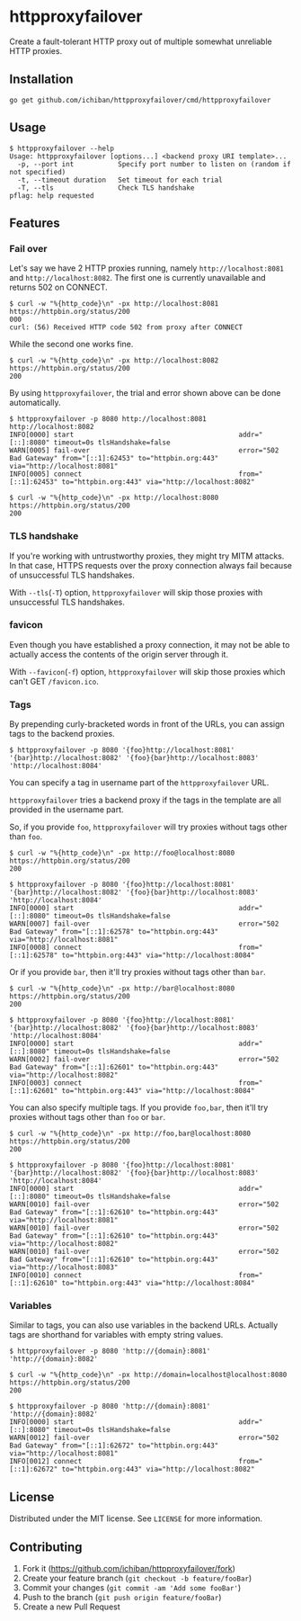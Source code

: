 # httpproxyfailover

Create a fault-tolerant HTTP proxy out of multiple somewhat unreliable HTTP proxies.

## Installation

```console
go get github.com/ichiban/httpproxyfailover/cmd/httpproxyfailover
```

## Usage

```console
$ httpproxyfailover --help
Usage: httpproxyfailover [options...] <backend proxy URI template>...
  -p, --port int           Specify port number to listen on (random if not specified)
  -t, --timeout duration   Set timeout for each trial
  -T, --tls                Check TLS handshake
pflag: help requested
```

## Features

### Fail over

Let's say we have 2 HTTP proxies running, namely `http://localhost:8081` and `http://localhost:8082`.
The first one is currently unavailable and returns 502 on CONNECT.

```console
$ curl -w "%{http_code}\n" -px http://localhost:8081 https://httpbin.org/status/200
000
curl: (56) Received HTTP code 502 from proxy after CONNECT
```

While the second one works fine.

```console
$ curl -w "%{http_code}\n" -px http://localhost:8082 https://httpbin.org/status/200
200
```

By using `httpproxyfailover`, the trial and error shown above can be done automatically.

```console
$ httpproxyfailover -p 8080 http://localhost:8081 http://localhost:8082
INFO[0000] start                                         addr="[::]:8080" timeout=0s tlsHandshake=false
WARN[0005] fail-over                                     error="502 Bad Gateway" from="[::1]:62453" to="httpbin.org:443" via="http://localhost:8081"
INFO[0005] connect                                       from="[::1]:62453" to="httpbin.org:443" via="http://localhost:8082"
```

```console
$ curl -w "%{http_code}\n" -px http://localhost:8080 https://httpbin.org/status/200
200
```

### TLS handshake

If you're working with untrustworthy proxies, they might try MITM attacks. In that case, HTTPS requests over the proxy
connection always fail because of unsuccessful TLS handshakes.

With `--tls`(`-T`) option, `httpproxyfailover` will skip those proxies with unsuccessful TLS handshakes.

### favicon

Even though you have established a proxy connection, it may not be able to actually access the contents of the origin
server through it.

With `--favicon`(`-f`) option, `httpproxyfailover` will skip those proxies which can't GET `/favicon.ico`.

### Tags

By prepending curly-bracketed words in front of the URLs, you can assign tags to the backend proxies.

```console
$ httpproxyfailover -p 8080 '{foo}http://localhost:8081' '{bar}http://localhost:8082' '{foo}{bar}http://localhost:8083' 'http://localhost:8084'
```

You can specify a tag in username part of the `httpproxyfailover` URL.

`httpproxyfailover` tries a backend proxy if the tags in the template are all provided in the username part.

So, if you provide `foo`, `httpproxyfailover` will try proxies without tags other than `foo`.

```console
$ curl -w "%{http_code}\n" -px http://foo@localhost:8080 https://httpbin.org/status/200
200
```

```console
$ httpproxyfailover -p 8080 '{foo}http://localhost:8081' '{bar}http://localhost:8082' '{foo}{bar}http://localhost:8083' 'http://localhost:8084'
INFO[0000] start                                         addr="[::]:8080" timeout=0s tlsHandshake=false
WARN[0007] fail-over                                     error="502 Bad Gateway" from="[::1]:62578" to="httpbin.org:443" via="http://localhost:8081"
INFO[0008] connect                                       from="[::1]:62578" to="httpbin.org:443" via="http://localhost:8084"
```

Or if you provide `bar`, then it'll try proxies without tags other than `bar`.

```console
$ curl -w "%{http_code}\n" -px http://bar@localhost:8080 https://httpbin.org/status/200
200
```

```console
$ httpproxyfailover -p 8080 '{foo}http://localhost:8081' '{bar}http://localhost:8082' '{foo}{bar}http://localhost:8083' 'http://localhost:8084'
INFO[0000] start                                         addr="[::]:8080" timeout=0s tlsHandshake=false
WARN[0002] fail-over                                     error="502 Bad Gateway" from="[::1]:62601" to="httpbin.org:443" via="http://localhost:8082"
INFO[0003] connect                                       from="[::1]:62601" to="httpbin.org:443" via="http://localhost:8084"
```

You can also specify multiple tags. If you provide `foo,bar`, then it'll try proxies without tags other than `foo` or `bar`.

```console
$ curl -w "%{http_code}\n" -px http://foo,bar@localhost:8080 https://httpbin.org/status/200
200
```

```console
$ httpproxyfailover -p 8080 '{foo}http://localhost:8081' '{bar}http://localhost:8082' '{foo}{bar}http://localhost:8083' 'http://localhost:8084'
INFO[0000] start                                         addr="[::]:8080" timeout=0s tlsHandshake=false
WARN[0010] fail-over                                     error="502 Bad Gateway" from="[::1]:62610" to="httpbin.org:443" via="http://localhost:8081"
WARN[0010] fail-over                                     error="502 Bad Gateway" from="[::1]:62610" to="httpbin.org:443" via="http://localhost:8082"
WARN[0010] fail-over                                     error="502 Bad Gateway" from="[::1]:62610" to="httpbin.org:443" via="http://localhost:8083"
INFO[0010] connect                                       from="[::1]:62610" to="httpbin.org:443" via="http://localhost:8084"
```

### Variables

Similar to tags, you can also use variables in the backend URLs.
Actually tags are shorthand for variables with empty string values.

```console
$ httpproxyfailover -p 8080 'http://{domain}:8081' 'http://{domain}:8082'
```

```console
$ curl -w "%{http_code}\n" -px http://domain=localhost@localhost:8080 https://httpbin.org/status/200
200
```

```console
$ httpproxyfailover -p 8080 'http://{domain}:8081' 'http://{domain}:8082'
INFO[0000] start                                         addr="[::]:8080" timeout=0s tlsHandshake=false
WARN[0012] fail-over                                     error="502 Bad Gateway" from="[::1]:62672" to="httpbin.org:443" via="http://localhost:8081"
INFO[0012] connect                                       from="[::1]:62672" to="httpbin.org:443" via="http://localhost:8082"
```

## License

Distributed under the MIT license. See ``LICENSE`` for more information.

## Contributing

1. Fork it (<https://github.com/ichiban/httpproxyfailover/fork>)
2. Create your feature branch (`git checkout -b feature/fooBar`)
3. Commit your changes (`git commit -am 'Add some fooBar'`)
4. Push to the branch (`git push origin feature/fooBar`)
5. Create a new Pull Request